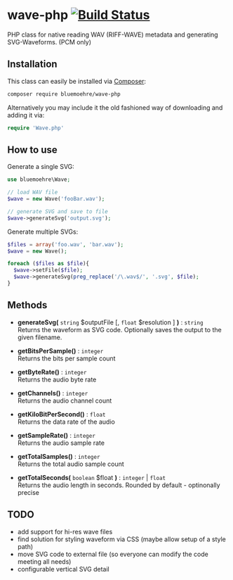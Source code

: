 wave-php [![Build Status](https://github.com/bluemoehre/wave-php/actions/workflows/ci.yml/badge.svg?branch=master)](https://github.com/bluemoehre/wave-php/actions/workflows/ci.yml)
========

PHP class for native reading WAV (RIFF-WAVE) metadata and generating SVG-Waveforms. (PCM only)

Installation
------------

This class can easily be installed via [Composer](https://getcomposer.org):
```bash
composer require bluemoehre/wave-php
```

Alternatively you may include it the old fashioned way of downloading and adding it via:

```php
require 'Wave.php'
```

How to use
----------

Generate a single SVG:

  ```php
  use bluemoehre\Wave;

  // load WAV file
  $wave = new Wave('fooBar.wav');

  // generate SVG and save to file
  $wave->generateSvg('output.svg');

  ```

Generate multiple SVGs:

  ```php
  $files = array('foo.wav', 'bar.wav');
  $wave = new Wave();

  foreach ($files as $file){
    $wave->setFile($file);
    $wave->generateSvg(preg_replace('/\.wav$/', '.svg', $file);
  }

  ```

Methods
-------

- **generateSvg(** `string` $outputFile [, `float` $resolution ] **)** : `string`  
  Returns the waveform as SVG code. Optionally saves the output to the given filename.

- **getBitsPerSample()** : `integer`  
  Returns the bits per sample count

- **getByteRate()** : `integer`  
  Returns the audio byte rate

- **getChannels()** : `integer`  
  Returns the audio channel count

- **getKiloBitPerSecond()** : `float`  
  Returns the data rate of the audio

- **getSampleRate()** : `integer`  
  Returns the audio sample rate

- **getTotalSamples()** : `integer`  
  Returns the total audio sample count

- **getTotalSeconds(** `boolean` $float **)** : `integer` | `float`  
  Returns the audio length in seconds. Rounded by default - optinonally precise


TODO
--------
- add support for hi-res wave files
- find solution for styling waveform via CSS (maybe allow setup of a style path)
- move SVG code to external file (so everyone can modify the code meeting all needs)
- configurable vertical SVG detail
